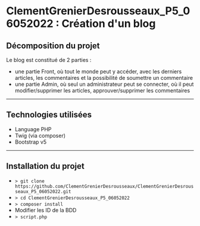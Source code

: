 # ClementGrenierDesrousseaux_P5_06052022 : Création d'un blog


## Décomposition du projet

Le blog est constitué de 2 parties : 
- une partie Front, où tout le monde peut y accéder, avec les derniers articles, les commentaires et la possibilité de soumettre un commentaire
- une partie Admin, où seul un administrateur peut se connecter, où il peut modifier/supprimer les articles, approuver/supprimer les commentaires

---

## Technologies utilisées
- Language PHP
- Twig (via composer)
- Bootstrap v5

---

## Installation du projet

- ``> git clone https://github.com/ClementGrenierDesrousseaux/ClementGrenierDesrousseaux_P5_06052022.git``
- ``> cd ClementGrenierDesrousseaux_P5_06052022``
- ``> composer install``
- Modifier les ID de la BDD
- ``> script.php``